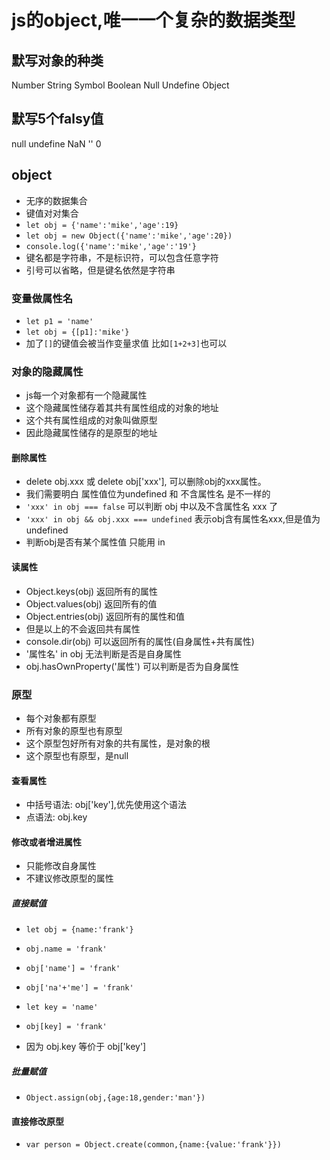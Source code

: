 # js的object,唯一一个复杂的数据类型

## 默写对象的种类
Number
String
Symbol
Boolean
Null
Undefine
Object

## 默写5个falsy值
null undefine NaN '' 0

## object
* 无序的数据集合
* 键值对对集合
* `let obj = {'name':'mike','age':19}`
* `let obj = new Object({'name':'mike','age':20})`
* `console.log({'name':'mike','age':'19'}`
* 键名都是字符串，不是标识符，可以包含任意字符
* 引号可以省略，但是键名依然是字符串

### 变量做属性名
* `let p1 = 'name'`
* `let obj = {[p1]:'mike'}`
* 加了`[]`的键值会被当作变量求值 比如`[1+2+3]`也可以

### 对象的隐藏属性
* js每一个对象都有一个隐藏属性
* 这个隐藏属性储存着其共有属性组成的对象的地址
* 这个共有属性组成的对象叫做原型
* 因此隐藏属性储存的是原型的地址

#### 删除属性
* delete obj.xxx 或 delete obj['xxx'], 可以删除obj的xxx属性。
* 我们需要明白 属性值位为undefined 和 不含属性名 是不一样的
* `'xxx' in obj === false` 可以判断 obj 中以及不含属性名 xxx 了
* `'xxx' in obj && obj.xxx === undefined` 表示obj含有属性名xxx,但是值为undefined
* 判断obj是否有某个属性值 只能用 in 

#### 读属性
* Object.keys(obj) 返回所有的属性
* Object.values(obj) 返回所有的值
* Object.entries(obj) 返回所有的属性和值
* 但是以上的不会返回共有属性
* console.dir(obj) 可以返回所有的属性(自身属性+共有属性)
* '属性名' in obj 无法判断是否是自身属性
* obj.hasOwnProperty('属性') 可以判断是否为自身属性

### 原型
* 每个对象都有原型
* 所有对象的原型也有原型
* 这个原型包好所有对象的共有属性，是对象的根
* 这个原型也有原型，是null

#### 查看属性
* 中括号语法: obj['key'],优先使用这个语法
* 点语法: obj.key

#### 修改或者增进属性
* 只能修改自身属性
* 不建议修改原型的属性

##### 直接赋值
* `let obj = {name:'frank'}`
* `obj.name = 'frank'`
* `obj['name'] = 'frank'`

* `obj['na'+'me'] = 'frank'`
* `let key = 'name'`
* `obj[key] = 'frank'`
* 因为 obj.key 等价于 obj['key']

##### 批量赋值
* `Object.assign(obj,{age:18,gender:'man'})`

#### 直接修改原型
* `var person = Object.create(common,{name:{value:'frank'}})`



